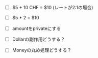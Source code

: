 - [ ] $5 + 10 CHF = $10 (レートが2:1の場合)
- [ ] $5 * 2 = $10
- [ ] amountをprivateにする
- [ ] Dollarの副作用どうする？
- [ ] Moneyの丸め処理どうする？

